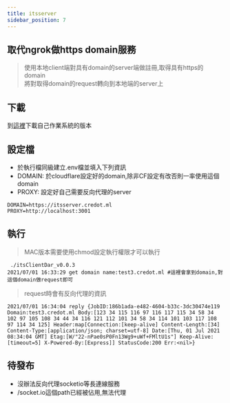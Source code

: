 ```yaml
---
title: itsserver
sidebar_position: 7
---
```


## 取代ngrok做https domain服務

> 使用本地client端對具有domain的server端做註冊,取得具有https的domain  
> 將對取得domain的request轉向到本地端的server上



## 下載

到[這裡](https://github.com/skynocover/IntrospectedTunnelsSocket)下載自己作業系統的版本

## 設定檔

- 於執行檔同級建立.env檔並填入下列資訊
- DOMAIN: 於cloudflare設定好的domain,除非CF設定有改否則一率使用這個domain
- PROXY: 設定好自己需要反向代理的server

```env
DOMAIN=https://itsserver.credot.ml
PROXY=http://localhost:3001
```

## 執行

> MAC版本需要使用chmod設定執行權限才可以執行

```script
 ./itsClientDar_v0.0.3 
2021/07/01 16:33:29 get domain name:test3.credot.ml #這裡會拿到domain,對這個domain做request即可
```

> request時會有反向代理的資訊

```
2021/07/01 16:34:04 reply {JobID:186b1ada-e482-4604-b33c-3dc30474e119 Domain:test3.credot.ml Body:[123 34 115 116 97 116 117 115 34 58 34 102 97 105 108 34 44 34 116 121 112 101 34 58 34 114 101 103 117 108 97 114 34 125] Header:map[Connection:[keep-alive] Content-Length:[34] Content-Type:[application/json; charset=utf-8] Date:[Thu, 01 Jul 2021 08:34:04 GMT] Etag:[W/"22-nPae0sP0Fn13Wg9+uWf+FMltU1s"] Keep-Alive:[timeout=5] X-Powered-By:[Express]] StatusCode:200 Err:<nil>}
```

## 待發布

- 沒辦法反向代理socketio等長連線服務
- /socket.io這個path已經被佔用,無法代理